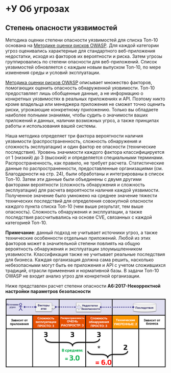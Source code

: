 # +У Об угрозах

## Степень опасности уязвимостей

Методика оценки степени опасности уязвимостей для списка Топ-10 основана на [Методике оценки рисков OWASP](https://www.owasp.org/index.php/OWASP_Risk_Rating_Methodology). Для каждой категории угроз оценивались характерные для стандартного веб-приложения недостатки, исходя из факторов их вероятности и риска. Затем угрозы группировались по степени опасности для веб-приложений. Список уязвимостей обновляется с каждым новым выпуском Топ-10, по мере изменения среды и условий эксплуатации.

[Методика оценки рисков OWASP](https://www.owasp.org/index.php/OWASP_Risk_Rating_Methodology) описывает множество факторов, помогающих оценить опасность обнаруженной уязвимости. Топ-10 предоставляет лишь обобщенные данные, а не информацию о конкретных уязвимостях в реальных приложениях и API. Поэтому никто кроме владельца или менеджера приложения не сможет точно оценить риски, угрожающие конкретному приложению. Только вы обладаете наиболее полными знаниями, чтобы судить о значимости ваших приложений и данных, наличии возможных угроз, а также принципах работы и использования вашей системы.

Наша методика определяет три фактора вероятности наличия уязвимости (распространенность, сложность обнаружения и сложность эксплуатации) и один фактор ее опасности (технические последствия). Уровень значимости каждого фактора классифицируется от 1 (низкий) до 3 (высокий) и определяется специальными терминами. Распространенность, как правило, не требует расчета. Статистические данные по распространенности, предоставленные организациями (см. Благодарности на стр. 24), были обработаны и интегрированы в список Топ-10. Затем эти данные были объединены с двумя другими факторами вероятности (сложность обнаружения и сложность эксплуатации) для расчета вероятности наличия каждой уязвимости. Полученное значение было умножено на среднее значение тяжести технических последствий для определения совокупной опасности каждого пункта списка Топ-10 (чем выше результат, тем выше опасность). Сложность обнаружения и эксплуатации, а также последствия рассчитывались на основе CVE, связанных с каждой категорией Топ-10.

**Примечание**:  данный подход не учитывает источники угроз, а также технические особенности отдельных приложений. Любой из этих факторов может в значительной степени повлиять на общую вероятность обнаружения и эксплуатации злоумышленником уязвимости. Классификация также не учитывает реальные последствия для бизнеса. Каждая организация должна сама решить, насколько небезопасными могут быть ее приложения и API с учетом сложившихся традиций, отрасли применения и нормативной базы. В задачи Топ-10 OWASP не входит анализ угроз для конкретной организации.

Ниже представлен расчет степени опасности **A6:2017-Некорректной настройки параметров безопасности**

![Расчёт рисков для A6:2017-Некорректная настройка параметров безопасности](OWASP%20Top%2010/Top10/2017/ru/images/0xc0-risk-explanation.png)